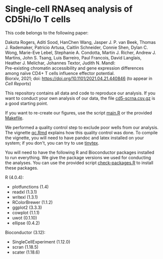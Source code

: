 # Single-cell RNAseq analysis of CD5hi/lo T cells

This code belongs to the following paper:

Dakota Rogers, Aditi Sood, HanChen Wang, Jasper J. P. van Beek, Thomas J. Rademaker, Patricio Artusa, Caitlin Schneider, Connie Shen, Dylan C. Wong, Marie-Eve Lebel, Stephanie A. Condotta, Martin J. Richer, Andrew J. Martins, John S. Tsang, Luis Barreiro, Paul Francois, David Langlais, Heather J. Melichar, Johannes Textor, Judith N. Mandl:  
Pre-existing chromatin accessibility and gene expression differences among naïve CD4+ T cells influence effector potential.  
Biorxiv, 2021; doi: https://doi.org/10.1101/2021.04.21.440846 (to appear in _Cell Reports_)

This repository contains all data and code to reproduce our analysis. If you 
want to conduct your own analysis of our data, the file 
[cd5-scrna.csv.gz](data/cd5-scrna.csv.gz) is a good starting point.

If you want to re-create our figures, use the script 
[main.R](main.R) or the provided
[Makefile](Makefile).

We performed a quality control step to exclude poor wells from our analysis. 
The vignette  [qc.Rmd](vignettes/qc.Rmd) explains how this quality
control was done. To compile the vignette, you will need to have pandoc and latex
installed on your system; if you don't, you can try to use [tinytex](https://yihui.org/tinytex/).

You will need to have the following R and Bioconductor packages installed to run everything. We give the package versions we used for conducting the analyses. You can use the provided script [check-packages.R](scripts/check-packages.R) to install these packages.

R (4.0.4):
 * plotfunctions (1.4)
 * readxl (1.3.1)
 * writexl (1.3.1)
 * RColorBrewer (1.1.2)
 * ggplot2 (3.3.3)
 * cowplot (1.1.1)
 * uwot (0.1.10)
 * ellipse (0.4.2)

Bioconductor (3.12):
 * SingleCellExperiment (1.12.0)
 * scran (1.18.5)
 * scater (1.18.6)
 
